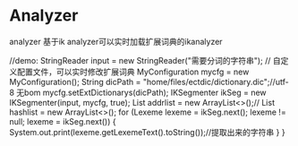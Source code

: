 # Analyzer
analyzer
基于ik analyzer可以实时加载扩展词典的ikanalyzer

//demo:
		StringReader input = new StringReader("需要分词的字符串");
		// 自定义配置文件，可以实时修改扩展词典
		MyConfiguration mycfg = new MyConfiguration();
		String dicPath = "home/files/ectdic/dictionary.dic";//utf-8 无bom
		mycfg.setExtDictionarys(dicPath);
		IKSegmenter ikSeg = new IKSegmenter(input, mycfg, true);
		List<String> addrlist = new ArrayList<>();//
		List<Long> hashlist = new ArrayList<>();
		for (Lexeme lexeme = ikSeg.next(); lexeme != null; lexeme = ikSeg.next()) {
			System.out.print(lexeme.getLexemeText().toString());//提取出来的字符串
			}
		}
